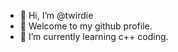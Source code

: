 - 👋 Hi, I’m @twirdie
- 👀 Welcome to my github profile.
- 🌱 I’m currently learning c++ coding.

<!---
twirdie/twirdie is a ✨ special ✨ repository because its `README.md` (this file) appears on your GitHub profile.
You can click the Preview link to take a look at your changes.
--->
